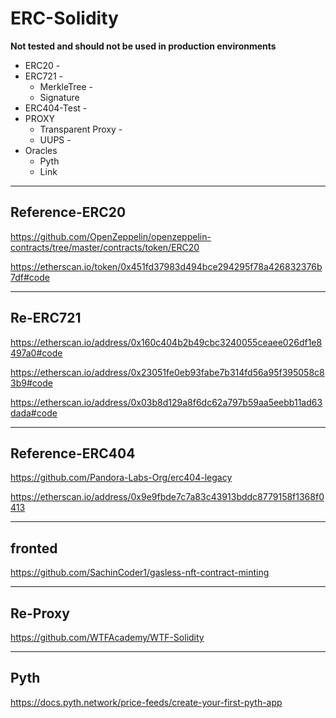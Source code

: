 # ERC-Solidity

**Not tested and should not be used in production environments**

- ERC20 - 
- ERC721 - 
  - MerkleTree - 
  - Signature
- ERC404-Test - 
- PROXY 
  - Transparent Proxy -
  - UUPS -
- Oracles
  - Pyth
  - Link
 
---

## Reference-ERC20

https://github.com/OpenZeppelin/openzeppelin-contracts/tree/master/contracts/token/ERC20

https://etherscan.io/token/0x451fd37983d494bce294295f78a426832376b7df#code

---

## Re-ERC721

https://etherscan.io/address/0x160c404b2b49cbc3240055ceaee026df1e8497a0#code

https://etherscan.io/address/0x23051fe0eb93fabe7b314fd56a95f395058c83b9#code

https://etherscan.io/address/0x03b8d129a8f6dc62a797b59aa5eebb11ad63dada#code

---

## Reference-ERC404

https://github.com/Pandora-Labs-Org/erc404-legacy

https://etherscan.io/address/0x9e9fbde7c7a83c43913bddc8779158f1368f0413

---

## fronted

https://github.com/SachinCoder1/gasless-nft-contract-minting

---

## Re-Proxy 

https://github.com/WTFAcademy/WTF-Solidity

---

## Pyth

https://docs.pyth.network/price-feeds/create-your-first-pyth-app
